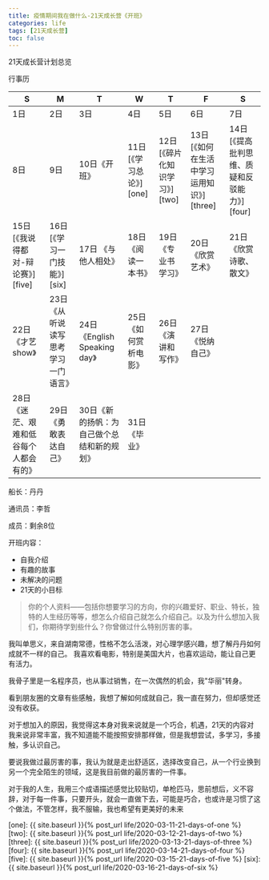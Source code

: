 ```yaml
---
title: 疫情期间我在做什么-21天成长营《开班》
categories: life
tags: [21天成长营]
toc: false
---
```


21天成长营计划总览

行事历


| S        |  M   |  T  |  W  |  T  |  F  |  S  |
| -------- | ----- | ---- |---- | ----| ---- | ---- |
| 1日        | 2日      |3日    |4日 |5日    |6日    |7日|
| 8日        | 9日      |10日《开班》 |11日[《学习总论》][one] |12日[《碎片化知识学习》][two] |13日[《如何在生活中学习运用知识》][three] |14日[《提高批判思维、质疑和反驳能力》][four] |
|15日[《我说得都对-辩论赛》][five] |16日[《学习一门技能》][six] |17日 《与他人相处》 |18日 《阅读一本书》 |19日 《专业书学习》 |20日《欣赏艺术》 |21日《欣赏诗歌、散文》 |
|22日 《才艺show》  |23日《从听说读写思考学习一门语言》 |24日《English Speaking day》 |25日 《如何赏析电影》 |26日《演讲和写作》 |27日《悦纳自己》 |   
|28日 《迷茫、艰难和低谷每个人都会有的》 |29日《勇敢表达自己》 |30日《新的扬帆：为自己做个总结和新的规划》 |31日《毕业》|       |       |       |       |


船长：丹丹

通讯员：李哲

成员：剩余8位


开班内容：

- 自我介绍
- 有趣的故事
- 未解决的问题
- 21天的小目标



> 你的个人资料——包括你想要学习的方向，你的兴趣爱好、职业、特长，独特的人生经历等等，想怎么介绍自己就怎么介绍自己。以及为什么想加入我们，你期待学到些什么？你曾做过什么特别厉害的事。

我叫单思义，来自湖南常德，性格不怎么活泼，对心理学感兴趣，想了解丹丹如何成就不一样的自己。
我喜欢看电影，特别是美国大片，也喜欢运动，能让自己更有活力。

我骨子里是一名程序员，也从事过销售，在一次偶然的机会，我"华丽"转身。

看到朋友圈的文章有些感触，我想了解如何成就自己，我一直在努力，但却感觉还没有收获。

对于想加入的原因，我觉得这本身对我来说就是一个巧合，机遇，21天的内容对我来说非常丰富，我不知道能不能按照安排那样做，但是我想尝试，多学习，多接触，多认识自己。

要说我做过最厉害的事，我认为就是走出舒适区，选择改变自己，从一个行业换到另一个完全陌生的领域，这是我目前做的最厉害的一件事。

对于我的人生，我用三个成语描述感觉比较贴切，单枪匹马，思前想后，义不容辞，对于每一件事，只要开头，就会一直做下去，可能是巧合，也或许是习惯了这个做法，不管怎样，我不服输，我也希望有更美好的未来



[one]: {{ site.baseurl }}{% post_url life/2020-03-11-21-days-of-one %}
[two]: {{ site.baseurl }}{% post_url life/2020-03-12-21-days-of-two %}
[three]: {{ site.baseurl }}{% post_url life/2020-03-13-21-days-of-three %}
[four]: {{ site.baseurl }}{% post_url life/2020-03-14-21-days-of-four %}
[five]: {{ site.baseurl }}{% post_url life/2020-03-15-21-days-of-five %}
[six]: {{ site.baseurl }}{% post_url life/2020-03-16-21-days-of-six %}



